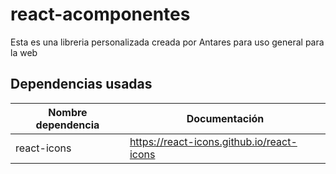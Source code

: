 # react-acomponentes
Esta es una libreria personalizada creada por Antares para uso general para la web

## Dependencias usadas

| Nombre dependencia | Documentación                             |
| -- | -- |
| react-icons        | https://react-icons.github.io/react-icons |